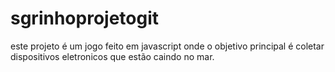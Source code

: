 # sgrinhoprojetogit
este projeto é um jogo feito em javascript onde o objetivo principal é coletar dispositivos eletronicos que estão caindo no mar.
